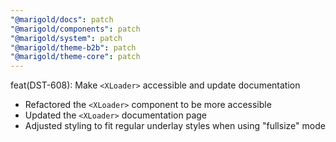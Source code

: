 ```yaml
---
"@marigold/docs": patch
"@marigold/components": patch
"@marigold/system": patch
"@marigold/theme-b2b": patch
"@marigold/theme-core": patch
---
```


feat(DST-608): Make `<XLoader>` accessible and update documentation

- Refactored the `<XLoader>` component to be more accessible
- Updated the `<XLoader>` documentation page
- Adjusted styling to fit regular underlay styles when using "fullsize" mode

